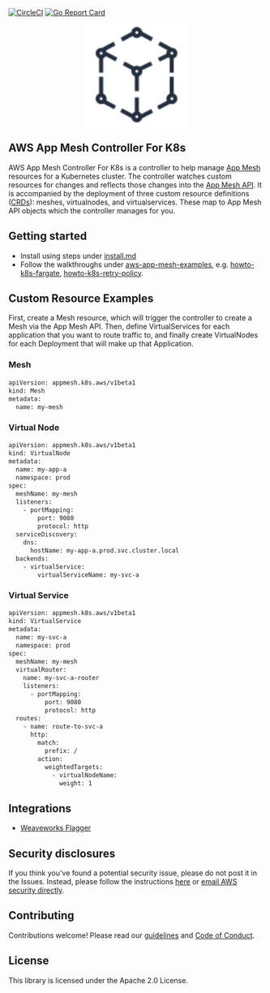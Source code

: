 [![CircleCI](https://circleci.com/gh/aws/aws-app-mesh-controller-for-k8s/tree/master.svg?style=svg)](https://circleci.com/gh/aws/aws-app-mesh-controller-for-k8s/tree/master)
[![Go Report Card](https://goreportcard.com/badge/github.com/aws/aws-app-mesh-controller-for-k8s)](https://goreportcard.com/report/github.com/aws/aws-app-mesh-controller-for-k8s) 

<p align="center">
    <img src="docs/product-icon_AWS_App_Mesh_icon_squid_ink.svg" alt="App Mesh Logo" width="200" />
</p>

## AWS App Mesh Controller For K8s

AWS App Mesh Controller For K8s is a controller to help manage [App Mesh](https://aws.amazon.com/app-mesh/) resources for a Kubernetes cluster.  The controller watches custom resources for changes and reflects those changes into the [App Mesh API](https://docs.aws.amazon.com/app-mesh/latest/APIReference/Welcome.html). It is accompanied by the deployment of three custom resource definitions ([CRDs](https://kubernetes.io/docs/concepts/extend-kubernetes/api-extension/custom-resources/)): meshes, virtualnodes, and virtualservices.  These map to App Mesh API objects which the controller manages for you.

## Getting started

- Install using steps under [install.md](./docs/install.md)
- Follow the walkthroughs under [aws-app-mesh-examples](https://github.com/aws/aws-app-mesh-examples/tree/master/walkthroughs), e.g. [howto-k8s-fargate](https://github.com/aws/aws-app-mesh-examples/tree/master/walkthroughs/howto-k8s-fargate), [howto-k8s-retry-policy](https://github.com/aws/aws-app-mesh-examples/tree/master/walkthroughs/howto-k8s-retry-policy).

## Custom Resource Examples

First, create a Mesh resource, which will trigger the controller to create a Mesh via the App Mesh API.  Then, define VirtualServices for each application that you want to route traffic to, and finally create VirtualNodes for each Deployment that will make up that Application.

### Mesh

    apiVersion: appmesh.k8s.aws/v1beta1
    kind: Mesh
    metadata:
      name: my-mesh

### Virtual Node

    apiVersion: appmesh.k8s.aws/v1beta1
    kind: VirtualNode
    metadata:
      name: my-app-a
      namespace: prod
    spec:
      meshName: my-mesh
      listeners:
        - portMapping:
            port: 9080
            protocol: http
      serviceDiscovery:
        dns:
          hostName: my-app-a.prod.svc.cluster.local
      backends:
        - virtualService:
            virtualServiceName: my-svc-a

### Virtual Service

    apiVersion: appmesh.k8s.aws/v1beta1
    kind: VirtualService
    metadata:
      name: my-svc-a
      namespace: prod
    spec:
      meshName: my-mesh
      virtualRouter:
        name: my-svc-a-router
        listeners:
          - portMapping:
              port: 9080
              protocol: http
      routes:
        - name: route-to-svc-a
          http:
            match:
              prefix: /
            action:
              weightedTargets:
                - virtualNodeName:
                  weight: 1


## Integrations

* [Weaveworks Flagger](https://github.com/weaveworks/flagger)

## Security disclosures

If you think you’ve found a potential security issue, please do not post it in the Issues.  Instead, please follow the instructions [here](https://aws.amazon.com/security/vulnerability-reporting/) or [email AWS security directly](mailto:aws-security@amazon.com).

## Contributing

Contributions welcome!  Please read our [guidelines](CONTRIBUTING.md) and [Code of Conduct](CODE_OF_CONDUCT.md).

## License

This library is licensed under the Apache 2.0 License.
